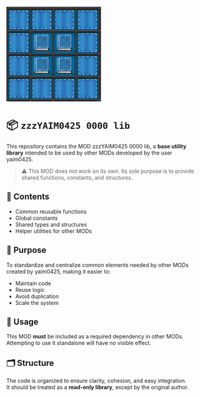 ![](./thumbnail.png)

# 📦 `zzzYAIM0425 0000 lib`

This repository contains the MOD zzzYAIM0425 0000 lib, a **base utility library** intended to be used by other MODs developed by the user yaim0425.

> ⚠️ This MOD does not work on its own. Its sole purpose is to provide shared functions, constants, and structures.

## 🧩 Contents

- Common reusable functions  
- Global constants  
- Shared types and structures  
- Helper utilities for other MODs  

## 🧭 Purpose

To standardize and centralize common elements needed by other MODs created by yaim0425, making it easier to:

- Maintain code  
- Reuse logic  
- Avoid duplication  
- Scale the system  

## 📌 Usage

This MOD **must** be included as a required dependency in other MODs.  
Attempting to use it standalone will have no visible effect.

## 🗂️ Structure

The code is organized to ensure clarity, cohesion, and easy integration.  
It should be treated as a **read-only library**, except by the original author.
